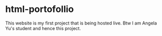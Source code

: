 # html-portofollio
This website is my first project that is being hosted live. Btw I am Angela Yu's student and hence this project.
